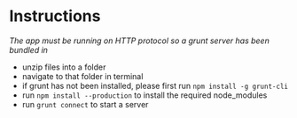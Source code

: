 # Instructions
_The app must be running on HTTP protocol so a grunt server has been bundled in_

- unzip files into a folder
- navigate to that folder in terminal
- if grunt has not been installed, please first run `npm install -g grunt-cli`
- run `npm install --production` to install the required node_modules
- run `grunt connect` to start a server
